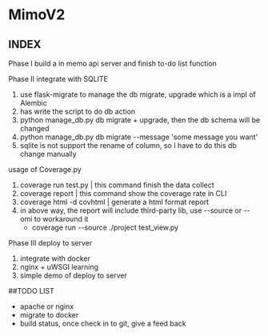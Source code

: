 # MimoV2

## INDEX
Phase I
build a in memo api server and finish to-do list function

Phase II
integrate with SQLITE
1. use flask-migrate to manage the db migrate, upgrade which is a impl of Alembic
2. has write the script to do db action
3. python manage_db.py db migrate + upgrade, then the db schema will be changed
4. python manage_db.py db migrate --message 'some message you want'
5. sqlite is not support the rename of column, so I have to do this db change manually

usage of Coverage.py
1. coverage run test.py | this command finish the data collect
2. coverage report | this command show the coverage rate in CLI
3. coverage html -d covhtml | generate a html format report
4. in above way, the report will include third-party lib, use --source or --omi to workaround it
    * coverage run --source  ./project test_view.py

Phase III
deploy to server
1. integrate with docker
2. nginx + uWSGI learning
3. simple demo of deploy to server


##TODO LIST
* apache or nginx
* migrate to docker
* build status, once check in to git, give a feed back